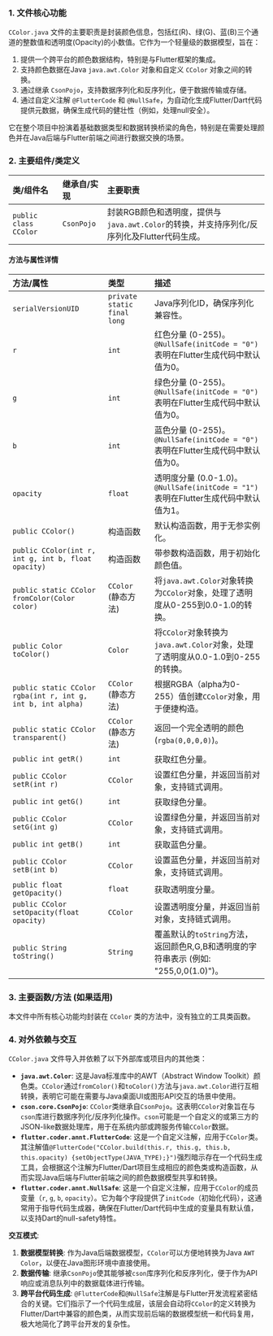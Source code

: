 ### 1. 文件核心功能
`CColor.java` 文件的主要职责是封装颜色信息，包括红(R)、绿(G)、蓝(B)三个通道的整数值和透明度(Opacity)的小数值。它作为一个轻量级的数据模型，旨在：
1.  提供一个跨平台的颜色数据结构，特别是与Flutter框架的集成。
2.  支持颜色数据在Java `java.awt.Color` 对象和自定义 `CColor` 对象之间的转换。
3.  通过继承 `CsonPojo`，支持数据序列化和反序列化，便于数据传输或存储。
4.  通过自定义注解 `@FlutterCode` 和 `@NullSafe`，为自动化生成Flutter/Dart代码提供元数据，确保生成代码的健壮性（例如，处理null安全）。

它在整个项目中扮演着基础数据类型和数据转换桥梁的角色，特别是在需要处理颜色并在Java后端与Flutter前端之间进行数据交换的场景。

### 2. 主要组件/类定义

| 类/组件名 | 继承自/实现 | 主要职责 |
| :--- | :--- | :--- |
| `public class CColor` | `CsonPojo` | 封装RGB颜色和透明度，提供与`java.awt.Color`的转换，并支持序列化/反序列化及Flutter代码生成。 |

#### 方法与属性详情

| 方法/属性 | 类型 | 描述 |
| :--- | :--- | :--- |
| `serialVersionUID` | `private static final long` | Java序列化ID，确保序列化兼容性。 |
| `r` | `int` | 红色分量 (0-255)。`@NullSafe(initCode = "0")` 表明在Flutter生成代码中默认值为0。 |
| `g` | `int` | 绿色分量 (0-255)。`@NullSafe(initCode = "0")` 表明在Flutter生成代码中默认值为0。 |
| `b` | `int` | 蓝色分量 (0-255)。`@NullSafe(initCode = "0")` 表明在Flutter生成代码中默认值为0。 |
| `opacity` | `float` | 透明度分量 (0.0-1.0)。`@NullSafe(initCode = "1")` 表明在Flutter生成代码中默认值为1。 |
| `public CColor()` | 构造函数 | 默认构造函数，用于无参实例化。 |
| `public CColor(int r, int g, int b, float opacity)` | 构造函数 | 带参数构造函数，用于初始化颜色值。 |
| `public static CColor fromColor(Color color)` | `CColor` (静态方法) | 将`java.awt.Color`对象转换为`CColor`对象，处理了透明度从0-255到0.0-1.0的转换。 |
| `public Color toColor()` | `Color` | 将`CColor`对象转换为`java.awt.Color`对象，处理了透明度从0.0-1.0到0-255的转换。 |
| `public static CColor rgba(int r, int g, int b, int alpha)` | `CColor` (静态方法) | 根据RGBA（alpha为0-255）值创建`CColor`对象，用于便捷构造。 |
| `public static CColor transparent()` | `CColor` (静态方法) | 返回一个完全透明的颜色 (`rgba(0,0,0,0)`)。 |
| `public int getR()` | `int` | 获取红色分量。 |
| `public CColor setR(int r)` | `CColor` | 设置红色分量，并返回当前对象，支持链式调用。 |
| `public int getG()` | `int` | 获取绿色分量。 |
| `public CColor setG(int g)` | `CColor` | 设置绿色分量，并返回当前对象，支持链式调用。 |
| `public int getB()` | `int` | 获取蓝色分量。 |
| `public CColor setB(int b)` | `CColor` | 设置蓝色分量，并返回当前对象，支持链式调用。 |
| `public float getOpacity()` | `float` | 获取透明度分量。 |
| `public CColor setOpacity(float opacity)` | `CColor` | 设置透明度分量，并返回当前对象，支持链式调用。 |
| `public String toString()` | `String` | 覆盖默认的`toString`方法，返回颜色R,G,B和透明度的字符串表示 (例如: "255,0,0(1.0)")。 |

### 3. 主要函数/方法 (如果适用)
本文件中所有核心功能均封装在 `CColor` 类的方法中，没有独立的工具类函数。

### 4. 对外依赖与交互
`CColor.java` 文件导入并依赖了以下外部库或项目内的其他类：

*   **`java.awt.Color`**: 这是Java标准库中的AWT（Abstract Window Toolkit）颜色类。`CColor`通过`fromColor()`和`toColor()`方法与`java.awt.Color`进行互相转换，表明它可能在需要与Java桌面UI或图形API交互的场景中使用。
*   **`cson.core.CsonPojo`**: `CColor`类继承自`CsonPojo`。这表明`CColor`对象旨在与`cson`库进行数据序列化/反序列化操作。`cson`可能是一个自定义的或第三方的JSON-like数据处理库，用于在系统内部或跨服务传输`CColor`数据。
*   **`flutter.coder.annt.FlutterCode`**: 这是一个自定义注解，应用于`CColor`类。其注解值`@FlutterCode("CColor.build(this.r, this.g, this.b, this.opacity) {setObjectType(JAVA_TYPE);}")`强烈暗示存在一个代码生成工具，会根据这个注解为Flutter/Dart项目生成相应的颜色类或构造函数，从而实现Java后端与Flutter前端之间的颜色数据模型共享和转换。
*   **`flutter.coder.annt.NullSafe`**: 这是一个自定义注解，应用于`CColor`的成员变量（`r`, `g`, `b`, `opacity`）。它为每个字段提供了`initCode`（初始化代码），这通常用于指导代码生成器，确保在Flutter/Dart代码中生成的变量具有默认值，以支持Dart的null-safety特性。

**交互模式**:
1.  **数据模型转换**: 作为Java后端数据模型，`CColor`可以方便地转换为Java `AWT Color`，以便在Java图形环境中直接使用。
2.  **数据传输**: 继承`CsonPojo`使其能够被`cson`库序列化和反序列化，便于作为API响应或消息队列中的数据载体进行传输。
3.  **跨平台代码生成**: `@FlutterCode`和`@NullSafe`注解是与Flutter开发流程紧密结合的关键。它们指示了一个代码生成层，该层会自动将`CColor`的定义转换为Flutter/Dart中兼容的颜色类，从而实现前后端的数据模型统一和代码复用，极大地简化了跨平台开发的复杂性。

